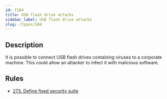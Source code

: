 ```yaml
---
id: f104
title: USB flash drive attacks
sidebar_label: USB flash drive attacks
slug: /types/104
---
```


## Description

It is possible to connect USB flash drives
containing viruses to a corporate machine.
This could allow an attacker to infect it with malicious software.

## Rules

- [273. Define fixed security suite](/criteria/system/273)
